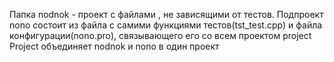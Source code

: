 Папка nodnok - проект с файлами , не зависящими от тестов. 
Подпроект nono состоит из файла с самими функциями тестов(tst_test.cpp) и файла конфигурации(nono.pro), связывающего его со всем проектом project
Project объединяет nodnok и nono в один проект



